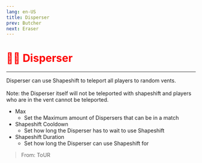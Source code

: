 ```yaml
---
lang: en-US
title: Disperser
prev: Butcher
next: Eraser
---
```


# <font color=red>🙅‍♂️ <b>Disperser</b></font> <Badge text="Impostor" type="tip" vertical="middle"/>
---

Disperser can use Shapeshift to teleport all players to random vents.<br><br>
Note: the Disperser itself will not be teleported with shapeshift and players who are in the vent cannot be teleported.
* Max
  * Set the Maximum amount of Dispersers that can be in a match
* Shapeshift Cooldown
  * Set how long the Disperser has to wait to use Shapeshift
* Shapeshift Duration
  * Set how long the Disperser can use Shapeshift for

> From: ToUR